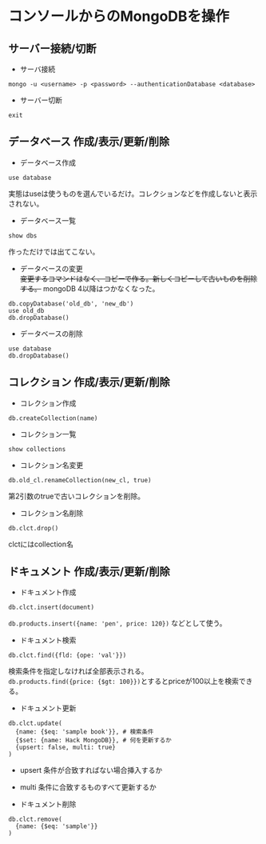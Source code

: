 # コンソールからのMongoDBを操作

## サーバー接続/切断
- サーバ接続
```
mongo -u <username> -p <password> --authenticationDatabase <database>
```
- サーバー切断  
```
exit
```

## データベース 作成/表示/更新/削除
- データベース作成
```
use database
```
実態はuseは使うものを選んでいるだけ。コレクションなどを作成しないと表示されない。

- データベース一覧
```
show dbs
```
作っただけでは出てこない。

- データベースの変更  
~~変更するコマンドはなく、コピーで作る。新しくコピーして古いものを削除する。~~
mongoDB 4以降はつかなくなった。
```
db.copyDatabase('old_db', 'new_db')
use old_db
db.dropDatabase()
```

- データベースの削除
```
use database
db.dropDatabase()
```

## コレクション 作成/表示/更新/削除
- コレクション作成
```
db.createCollection(name)
```

- コレクション一覧
```
show collections
```

- コレクション名変更
```
db.old_cl.renameCollection(new_cl, true)
```
第2引数のtrueで古いコレクションを削除。

- コレクション名削除
```
db.clct.drop()
```
clctにはcollection名

## ドキュメント 作成/表示/更新/削除
- ドキュメント作成
```
db.clct.insert(document)
```
`db.products.insert({name: 'pen', price: 120})` などとして使う。

- ドキュメント検索
```
db.clct.find({fld: {ope: 'val'}})
```
検索条件を指定しなければ全部表示される。  
`db.products.find({price: {$gt: 100}})`とするとpriceが100以上を検索できる。

- ドキュメント更新
```
db.clct.update(
  {name: {$eq: 'sample book'}}, # 検索条件
  {$set: {name: Hack MongoDB}}, # 何を更新するか
  {upsert: false, multi: true} 
)
```
- upsert 条件が合致すればない場合挿入するか
- multi 条件に合致するものすべて更新するか

- ドキュメント削除
```
db.clct.remove(
  {name: {$eq: 'sample'}}
)
```